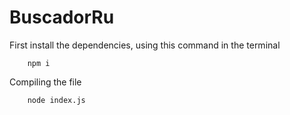 # BuscadorRu

First install the dependencies, using this command in the terminal

        npm i

Compiling the file

        node index.js